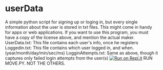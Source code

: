 # userData
A simple python script for signing up or loging in, but every single information about the user is stored in txt files. This might come in handy for apps or web applications.
If you want to use this program, you must have a copy of the license above, and mention the actual maker.
UserData.txt: This file contains each user's info, once he registers
Loggedin.txt: This file contains which user logged in, and when. (year/month/day/min/sec/ms)
LogginAttempts.txt: Same as above, though it captures only failed login attempts from the user(s)
[![Run on Repl.it](https://repl.it/badge/github/dmarakom6/userData)](https://repl.it/github/dmarakom6/userData)
RUN MOVE.PY. NOT THE OTHERS.
